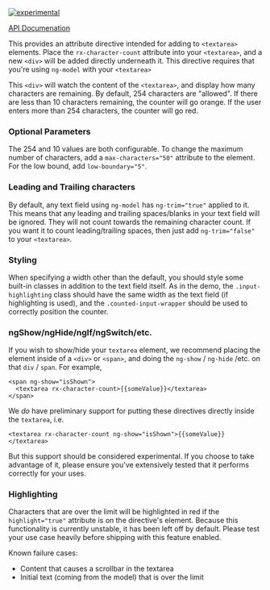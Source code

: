 [![experimental](http://badges.github.io/stability-badges/dist/experimental.svg)](http://github.com/badges/stability-badges)

[API Documenation](ngdocs/index.html#/api/rxCharacterCount.directive:rxCharacterCount)

This provides an attribute directive intended for adding to `<textarea>` elements. Place the `rx-character-count` attribute into your `<textarea>`, and a new
`<div>` will be added directly underneath it. This directive requires that you're using `ng-model` with your `<textarea>`

This `<div>` will watch the content of the `<textarea>`, and display how many characters are remaining. By default, 254 characters are "allowed". If there are less than 10 characters remaining, the counter will go orange. If the user enters more than 254 characters, the counter will go red.

### Optional Parameters ###
The 254 and 10 values are both configurable. To change the maximum number of characters, add a `max-characters="50"` attribute to the element. For the low bound, add `low-boundary="5"`.

### Leading and Trailing characters ###
By default, any text field using `ng-model` has `ng-trim="true"` applied to it. This means that any leading and trailing spaces/blanks in your text field will be ignored. They will not count towards the remaining character count. If you want it to count leading/trailing spaces, then just add `ng-trim="false"` to your `<textarea>`.

### Styling ###
When specifying a width other than the default, you should style some built-in classes in addition to the text field itself. As in the demo, the `.input-highlighting` class should have the same width as the text field (if highlighting is used), and the `.counted-input-wrapper` should be used to correctly position the counter.

### ngShow/ngHide/ngIf/ngSwitch/etc. ###
If you wish to show/hide your `textarea` element, we recommend placing the element inside of a `<div>` or `<span>`, and doing the `ng-show` / `ng-hide` /etc. on that `div` / `span`. For example,

```
<span ng-show="isShown">
  <textarea rx-character-count>{{someValue}}</textarea>
</span>
```

We _do_ have preliminary support for putting these directives directly inside the `textarea`, i.e.

```
<textarea rx-character-count ng-show="isShown">{{someValue}}</textarea>
```

But this support should be considered experimental. If you choose to take advantage of it, please ensure you've extensively tested that it performs correctly for your uses.

### Highlighting ###
Characters that are over the limit will be highlighted in red if the `highlight="true"` attribute is on the directive's element. Because this functionality is currently unstable, it has been left off by default. Please test your use case heavily before shipping with this feature enabled.

Known failure cases:
* Content that causes a scrollbar in the textarea
* Initial text (coming from the model) that is over the limit
